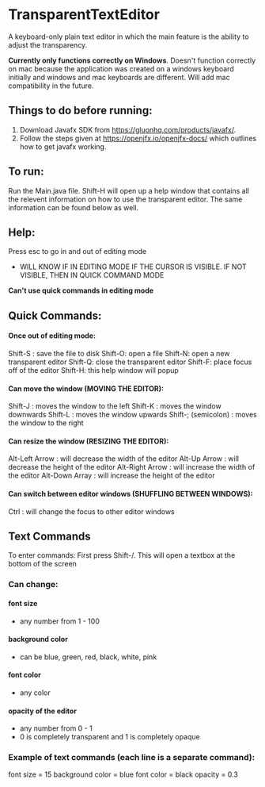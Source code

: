 # TransparentTextEditor
A keyboard-only plain text editor in which the main feature is the ability to adjust the transparency. 

**Currently only functions correctly on Windows**. Doesn't function correctly on mac because the application was created on a windows keyboard initially and windows and mac keyboards are different. Will add mac compatibility in the future.

## Things to do before running:
1) Download Javafx SDK from https://gluonhq.com/products/javafx/.
2) Follow the steps given at https://openjfx.io/openjfx-docs/ which outlines how to get javafx working.

## To run:
Run the Main.java file. Shift-H will open up a help window that contains all the relevent information on how to use the transparent editor. The same information can be found below as well.

## Help:
Press esc to go in and out of editing mode
 - WILL KNOW IF IN EDITING MODE IF THE CURSOR IS VISIBLE. IF NOT VISIBLE, THEN IN QUICK COMMAND MODE

**Can't use quick commands in editing mode**

## Quick Commands:
#### Once out of editing mode:
Shift-S : save the file to disk
Shift-O: open a file
Shift-N: open a new transparent editor
Shift-Q: close the transparent editor
Shift-F: place focus off of the editor
Shift-H: this help window will popup

#### Can move the window (MOVING THE EDITOR):
Shift-J : moves the window to the left
Shift-K : moves the window downwards
Shift-L : moves the window upwards
Shift-; (semicolon) : moves the window to the right

#### Can resize the window (RESIZING THE EDITOR):
Alt-Left Arrow : will decrease the width of the editor
Alt-Up Arrow : will decrease the height of the editor
Alt-Right Arrow : will increase the width of the editor
Alt-Down Array : will increase the height of the editor

#### Can switch between editor windows (SHUFFLING BETWEEN WINDOWS):
Ctrl : will change the focus to other editor windows

## Text Commands
To enter commands:
First press Shift-/. This will open a textbox at the bottom of the screen

### Can change:
#### font size
 - any number from 1 - 100 

#### background color
 - can be blue, green, red, black, white, pink 

#### font color 
 - any color

#### opacity of the editor
- any number from 0 - 1
 - 0 is completely transparent and 1 is completely opaque

### Example of text commands (each line is a separate command):
font size = 15
background color = blue
font color = black
opacity = 0.3 
